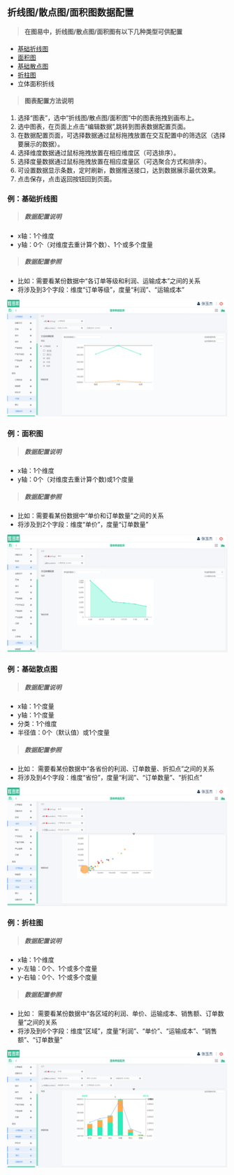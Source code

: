 
## 折线图/散点图/面积图数据配置

>#### 在图易中，折线图/散点图/面积图有以下几种类型可供配置

* [基础折线图](#基础折线图)
* [面积图](#面积图)
* [基础散点图](#基础散点图)
* [折柱图](#折柱图)
* 立体面积折线


>#### 图表配置方法说明

1.    选择“图表”，选中“折线图/散点图/面积图”中的图表拖拽到画布上。
2.    选中图表，在页面上点击“编辑数据”,跳转到图表数据配置页面。
3.    在数据配置页面，可选择数据通过鼠标拖拽放置在交互配置中的筛选区（选择要展示的数据）。
4.    选择维度数据通过鼠标拖拽放置在相应维度区（可选排序）。
5.    选择度量数据通过鼠标拖拽放置在相应度量区（可选聚合方式和排序）。
6.    可设置数据显示条数，定时刷新，数据推送接口，达到数据展示最优效果。
7.    点击保存，点击返回按钮回到页面。



### <span id="基础折线图">例：基础折线图 </span>

>##### 数据配置说明

 * x轴：1个维度
 * y轴：0个（对维度去重计算个数）、1个或多个度量

>##### 数据配置参照

 * 比如：需要看某份数据中“各订单等级和利润、运输成本”之间的关系
 * 将涉及到3个字段：维度“订单等级”，度量“利润”、“运输成本”

![](/assets/charts/charts_jczxt.jpg)



### <span id="面积图">例：面积图 </span>

>##### 数据配置说明

 * x轴：1个维度
 * y轴：0个（对维度去重计算个数)或1个度量

>##### 数据配置参照

 * 比如：需要看某份数据中“单价和订单数量”之间的关系
 * 将涉及到2个字段：维度“单价”，度量“订单数量”

![](/assets/charts/chart_mjt.jpg)




### <span id="基础散点图">例：基础散点图 </span>

>##### 数据配置说明

 * x轴：1个度量
 * y轴：1个度量
 * 分类：1个维度
 * 半径值：0个（默认值）或1个度量

>##### 数据配置参照

 * 比如： 需要看某份数据中“各省份的利润、订单数量、折扣点”之间的关系
 * 将涉及到4个字段：维度“省份”，度量“利润”、“订单数量”、“折扣点”

![](/assets/charts/charts_jcsdt.jpg)




### <span id="折柱图">例：折柱图</span>

>##### 数据配置说明

 * x轴：1个维度
 * y-左轴：0个、1个或多个度量
 * y-右轴：0个、1个或多个度量

>##### 数据配置参照

 * 比如： 需要看某份数据中“各区域的利润、单价、运输成本、销售额、订单数量”之间的关系
 * 将涉及到6个字段：维度“区域”，度量“利润”、“单价”、“运输成本”、“销售额”、“订单数量”

![](/assets/charts/charts_zzt.jpg)
